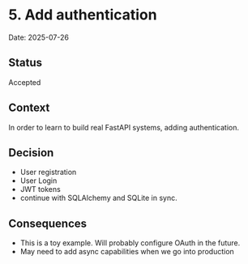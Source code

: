 # 5. Add authentication

Date: 2025-07-26

## Status

Accepted

## Context

In order to learn to build real FastAPI systems, adding authentication.

## Decision

* User registration
* User Login
* JWT tokens
* continue with SQLAlchemy and SQLite in sync.

## Consequences

* This is a toy example. Will probably configure OAuth in the future. 
* May need to add async capabilities when we go into production
